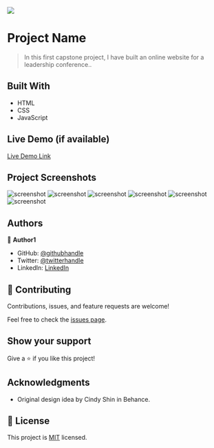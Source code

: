 ![](https://img.shields.io/badge/Microverse-blueviolet)

# Project Name

> In this first capstone project, I have built an online website for a leadership conference..


## Built With

- HTML 
- CSS
- JavaScript

## Live Demo (if available)

[Live Demo Link](http://rn486.github.io/Capstone1-project/)

## Project Screenshots
![screenshot](https://media.istockphoto.com/id/1201462385/vector/abstract-modern-speech-bubble-new-label.webp?s=612x612&w=is&k=20&c=fMEcAHuVHkauZE3XgxpsgR7w9wsFCPIuxfXIcG0SsIU=)
![screenshot](images/projectscreenshot2)
![screenshot](images/projectscreenshot3)
![screenshot](images/projectscreenshot4)
![screenshot](images/projectscreenshot5)
![screenshot](images/projectscreenshot6)

## Authors

👤 **Author1**

- GitHub: [@githubhandle](https://github.com/Rn486)
- Twitter: [@twitterhandle](https://twitter.com/recillahk)
- LinkedIn: [LinkedIn](https://www.linkedin.com/in/recillah-khamala-071151b7/)


## 🤝 Contributing

Contributions, issues, and feature requests are welcome!

Feel free to check the [issues page](https://github.com/Rn486/HTML-CSS-JavaScript-capstone-project/issues/).

## Show your support

Give a ⭐️ if you like this project!

## Acknowledgments

- Original design idea by Cindy Shin in Behance.

## 📝 License

This project is [MIT](./MIT.md) licensed.
